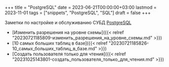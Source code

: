 +++
title = "PostgreSQL"
date = 2023-06-21T00:00:00+03:00
lastmod = 2023-11-01
tags = ["snippets", "PostgreSQL", "SQL"]
draft = false
+++

Заметки по настройке и обслуживанию СУБД [PostgreSQL](https://www.postgresql.org/)

-   [Изменить разрешения на уровне схемы]({{< relref "20230721185809-изменить_разрешения_на_уровне_схемы.md" >}})
-   [10 самых больших таблиц в базе]({{< relref "20230721185826-10_самых_больших_таблиц_в_базе.md" >}})
-   [Создать пользователя только для чтения]({{< relref "20231025143801-создать_пользователя_только_для_чтения.md" >}})
